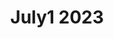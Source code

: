 ---
title: "July1 2023"
pdf: /_media/main.pdf
cover: /_media/cover_july_2023.png
description: "Test description"
issue_no: 2
---